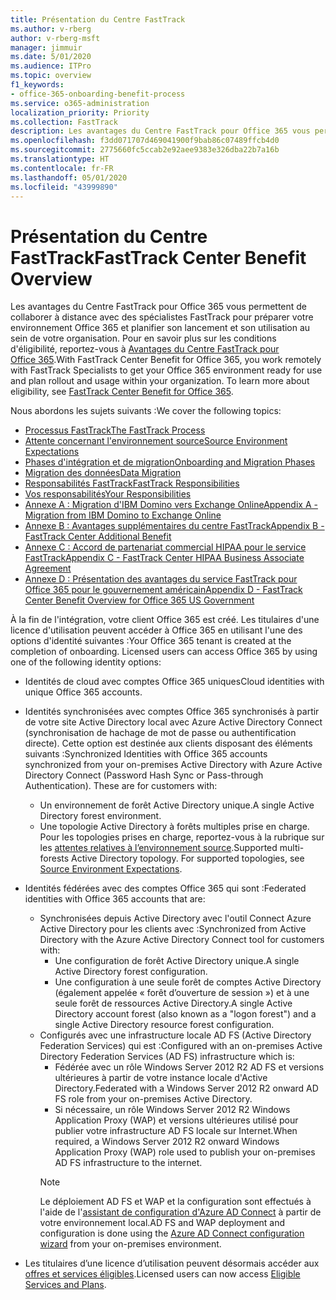 ```yaml
---
title: Présentation du Centre FastTrack
ms.author: v-rberg
author: v-rberg-msft
manager: jimmuir
ms.date: 5/01/2020
ms.audience: ITPro
ms.topic: overview
f1_keywords:
- office-365-onboarding-benefit-process
ms.service: o365-administration
localization_priority: Priority
ms.collection: FastTrack
description: Les avantages du Centre FastTrack pour Office 365 vous permettent de collaborer à distance avec des spécialistes FastTrack pour préparer votre environnement Office 365 et planifier son lancement et son utilisation au sein de votre organisation. Pour en savoir plus sur les conditions d'éligibilité, reportez-vous à Avantages du Centre FastTrack pour Office 365.
ms.openlocfilehash: f3dd071707d469041900f9bab86c07489ffcb4d0
ms.sourcegitcommit: 2775660fc5ccab2e92aee9383e326dba22b7a16b
ms.translationtype: HT
ms.contentlocale: fr-FR
ms.lasthandoff: 05/01/2020
ms.locfileid: "43999890"
---
```

# <a name="fasttrack-center-benefit-overview"></a><span data-ttu-id="ef579-104">Présentation du Centre FastTrack</span><span class="sxs-lookup"><span data-stu-id="ef579-104">FastTrack Center Benefit Overview</span></span>

<span data-ttu-id="ef579-p102">Les avantages du Centre FastTrack pour Office 365 vous permettent de collaborer à distance avec des spécialistes FastTrack pour préparer votre environnement Office 365 et planifier son lancement et son utilisation au sein de votre organisation. Pour en savoir plus sur les conditions d'éligibilité, reportez-vous à [Avantages du Centre FastTrack pour Office 365](O365-fasttrack-benefit-for-office-365.md).</span><span class="sxs-lookup"><span data-stu-id="ef579-p102">With FastTrack Center Benefit for Office 365, you work remotely with FastTrack Specialists to get your Office 365 environment ready for use and plan rollout and usage within your organization. To learn more about eligibility, see [FastTrack Center Benefit for Office 365](O365-fasttrack-benefit-for-office-365.md).</span></span>
  
<span data-ttu-id="ef579-107">Nous abordons les sujets suivants :</span><span class="sxs-lookup"><span data-stu-id="ef579-107">We cover the following topics:</span></span>
- [<span data-ttu-id="ef579-108">Processus FastTrack</span><span class="sxs-lookup"><span data-stu-id="ef579-108">The FastTrack Process</span></span>](O365-fasttrack-process.md) 
- [<span data-ttu-id="ef579-109">Attente concernant l'environnement source</span><span class="sxs-lookup"><span data-stu-id="ef579-109">Source Environment Expectations</span></span>](O365-source-environment-expectations.md)
- [<span data-ttu-id="ef579-110">Phases d'intégration et de migration</span><span class="sxs-lookup"><span data-stu-id="ef579-110">Onboarding and Migration Phases</span></span>](O365-onboarding-and-migration.md)
- [<span data-ttu-id="ef579-111">Migration des données</span><span class="sxs-lookup"><span data-stu-id="ef579-111">Data Migration</span></span>](O365-data-migration.md)
- [<span data-ttu-id="ef579-112">Responsabilités FastTrack</span><span class="sxs-lookup"><span data-stu-id="ef579-112">FastTrack Responsibilities</span></span>](O365-fasttrack-responsibilities.md)
- [<span data-ttu-id="ef579-113">Vos responsabilités</span><span class="sxs-lookup"><span data-stu-id="ef579-113">Your Responsibilities</span></span>](O365-your-responsibilities.md) 
- [<span data-ttu-id="ef579-114">Annexe A : Migration d'IBM Domino vers Exchange Online</span><span class="sxs-lookup"><span data-stu-id="ef579-114">Appendix A - Migration from IBM Domino to Exchange Online</span></span>](O365-from-ibm-domino-to-exchange-online.md)
- [<span data-ttu-id="ef579-115">Annexe B : Avantages supplémentaires du centre FastTrack</span><span class="sxs-lookup"><span data-stu-id="ef579-115">Appendix B - FastTrack Center Additional Benefit</span></span>](O365-fasttrack-additional-benefits.md)
- [<span data-ttu-id="ef579-116">Annexe C : Accord de partenariat commercial HIPAA pour le service FastTrack</span><span class="sxs-lookup"><span data-stu-id="ef579-116">Appendix C - FastTrack Center HIPAA Business Associate Agreement</span></span>](O365-hipaa-business-associate-agreement.md)
- [<span data-ttu-id="ef579-117">Annexe D : Présentation des avantages du service FastTrack pour Office 365 pour le gouvernement américain</span><span class="sxs-lookup"><span data-stu-id="ef579-117">Appendix D - FastTrack Center Benefit Overview for Office 365 US Government</span></span>](US-Gov-appendix-overview.md)
    
<span data-ttu-id="ef579-p103">À la fin de l'intégration, votre client Office 365 est créé. Les titulaires d'une licence d'utilisation peuvent accéder à Office 365 en utilisant l'une des options d'identité suivantes :</span><span class="sxs-lookup"><span data-stu-id="ef579-p103">Your Office 365 tenant is created at the completion of onboarding. Licensed users can access Office 365 by using one of the following identity options:</span></span>
- <span data-ttu-id="ef579-120">Identités de cloud avec comptes Office 365 uniques</span><span class="sxs-lookup"><span data-stu-id="ef579-120">Cloud identities with unique Office 365 accounts.</span></span>
- <span data-ttu-id="ef579-p104">Identités synchronisées avec comptes Office 365 synchronisés à partir de votre site Active Directory local avec Azure Active Directory Connect (synchronisation de hachage de mot de passe ou authentification directe). Cette option est destinée aux clients disposant des éléments suivants :</span><span class="sxs-lookup"><span data-stu-id="ef579-p104">Synchronized Identities with Office 365 accounts synchronized from your on-premises Active Directory with Azure Active Directory Connect (Password Hash Sync or Pass-through Authentication). These are for customers with:</span></span>
  - <span data-ttu-id="ef579-123">Un environnement de forêt Active Directory unique.</span><span class="sxs-lookup"><span data-stu-id="ef579-123">A single Active Directory forest environment.</span></span>
  - <span data-ttu-id="ef579-p105">Une topologie Active Directory à forêts multiples prise en charge. Pour les topologies prises en charge, reportez-vous à la rubrique sur les [attentes relatives à l’environnement source](O365-source-environment-expectations.md).</span><span class="sxs-lookup"><span data-stu-id="ef579-p105">Supported multi-forests Active Directory topology. For supported topologies, see [Source Environment Expectations](O365-source-environment-expectations.md).</span></span>
- <span data-ttu-id="ef579-126">Identités fédérées avec des comptes Office 365 qui sont :</span><span class="sxs-lookup"><span data-stu-id="ef579-126">Federated identities with Office 365 accounts that are:</span></span>
  - <span data-ttu-id="ef579-127">Synchronisées depuis Active Directory avec l'outil Connect Azure Active Directory pour les clients avec :</span><span class="sxs-lookup"><span data-stu-id="ef579-127">Synchronized from Active Directory with the Azure Active Directory Connect tool for customers with:</span></span>
      - <span data-ttu-id="ef579-128">Une configuration de forêt Active Directory unique.</span><span class="sxs-lookup"><span data-stu-id="ef579-128">A single Active Directory forest configuration.</span></span>
      - <span data-ttu-id="ef579-129">Une configuration à une seule forêt de comptes Active Directory (également appelée « forêt d’ouverture de session ») et à une seule forêt de ressources Active Directory.</span><span class="sxs-lookup"><span data-stu-id="ef579-129">A single Active Directory account forest (also known as a "logon forest") and a single Active Directory resource forest configuration.</span></span>
  - <span data-ttu-id="ef579-130">Configurés avec une infrastructure locale AD FS (Active Directory Federation Services) qui est :</span><span class="sxs-lookup"><span data-stu-id="ef579-130">Configured with an on-premises Active Directory Federation Services (AD FS) infrastructure which is:</span></span>
      - <span data-ttu-id="ef579-131">Fédérée avec un rôle Windows Server 2012 R2 AD FS et versions ultérieures à partir de votre instance locale d'Active Directory.</span><span class="sxs-lookup"><span data-stu-id="ef579-131">Federated with a Windows Server 2012 R2 onward AD FS role from your on-premises Active Directory.</span></span>
      - <span data-ttu-id="ef579-132">Si nécessaire, un rôle Windows Server 2012 R2 Windows Application Proxy (WAP) et versions ultérieures utilisé pour publier votre infrastructure AD FS locale sur Internet.</span><span class="sxs-lookup"><span data-stu-id="ef579-132">When required, a Windows Server 2012 R2 onward Windows Application Proxy (WAP) role used to publish your on-premises AD FS infrastructure to the internet.</span></span>
    > [!NOTE]
    > <span data-ttu-id="ef579-133">Le déploiement AD FS et WAP et la configuration sont effectués à l'aide de l'[assistant de configuration d'Azure AD Connect](https://go.microsoft.com/fwlink/?linkid=844794) à partir de votre environnement local.</span><span class="sxs-lookup"><span data-stu-id="ef579-133">AD FS and WAP deployment and configuration is done using the [Azure AD Connect configuration wizard](https://go.microsoft.com/fwlink/?linkid=844794) from your on-premises environment.</span></span> 
  
- <span data-ttu-id="ef579-134">Les titulaires d’une licence d’utilisation peuvent désormais accéder aux [offres et services éligibles](M365-eligible-services-and-plans.md).</span><span class="sxs-lookup"><span data-stu-id="ef579-134">Licensed users can now access [Eligible Services and Plans](M365-eligible-services-and-plans.md).</span></span>

